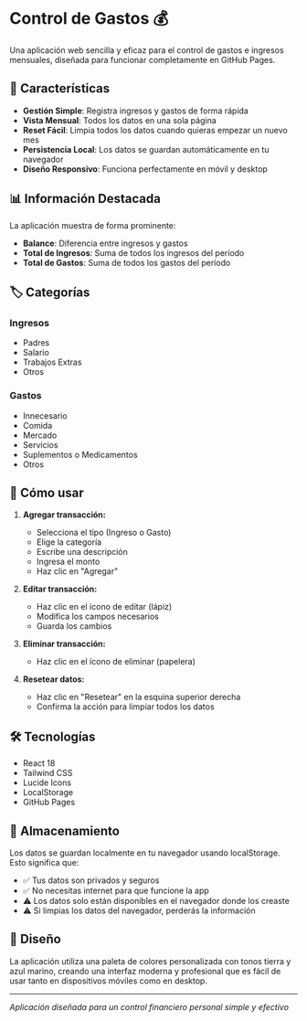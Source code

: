 # Control de Gastos 💰

Una aplicación web sencilla y eficaz para el control de gastos e ingresos mensuales, diseñada para funcionar completamente en GitHub Pages.

## 🌟 Características

- **Gestión Simple**: Registra ingresos y gastos de forma rápida
- **Vista Mensual**: Todos los datos en una sola página
- **Reset Fácil**: Limpia todos los datos cuando quieras empezar un nuevo mes
- **Persistencia Local**: Los datos se guardan automáticamente en tu navegador
- **Diseño Responsivo**: Funciona perfectamente en móvil y desktop

## 📊 Información Destacada

La aplicación muestra de forma prominente:
- **Balance**: Diferencia entre ingresos y gastos
- **Total de Ingresos**: Suma de todos los ingresos del período
- **Total de Gastos**: Suma de todos los gastos del período

## 🏷️ Categorías

### Ingresos
- Padres
- Salario
- Trabajos Extras
- Otros

### Gastos
- Innecesario
- Comida
- Mercado
- Servicios
- Suplementos o Medicamentos
- Otros

## 🚀 Cómo usar

1. **Agregar transacción:**
   - Selecciona el tipo (Ingreso o Gasto)
   - Elige la categoría
   - Escribe una descripción
   - Ingresa el monto
   - Haz clic en "Agregar"

2. **Editar transacción:**
   - Haz clic en el ícono de editar (lápiz)
   - Modifica los campos necesarios
   - Guarda los cambios

3. **Eliminar transacción:**
   - Haz clic en el ícono de eliminar (papelera)

4. **Resetear datos:**
   - Haz clic en "Resetear" en la esquina superior derecha
   - Confirma la acción para limpiar todos los datos

## 🛠️ Tecnologías

- React 18
- Tailwind CSS
- Lucide Icons
- LocalStorage
- GitHub Pages

## 💾 Almacenamiento

Los datos se guardan localmente en tu navegador usando localStorage. Esto significa que:
- ✅ Tus datos son privados y seguros
- ✅ No necesitas internet para que funcione la app
- ⚠️ Los datos solo están disponibles en el navegador donde los creaste
- ⚠️ Si limpias los datos del navegador, perderás la información

## 🎨 Diseño

La aplicación utiliza una paleta de colores personalizada con tonos tierra y azul marino, creando una interfaz moderna y profesional que es fácil de usar tanto en dispositivos móviles como en desktop.

---

*Aplicación diseñada para un control financiero personal simple y efectivo*
